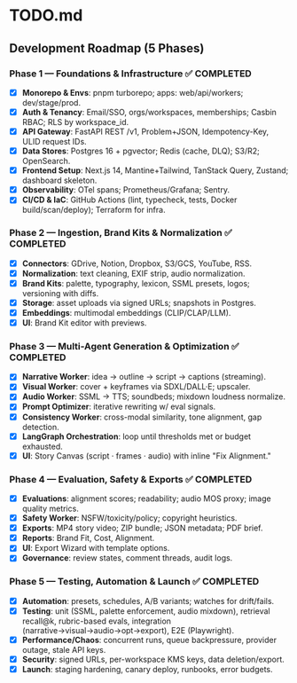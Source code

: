 # TODO.md

## Development Roadmap (5 Phases)

### Phase 1 — Foundations & Infrastructure ✅ COMPLETED
- [x] **Monorepo & Envs**: pnpm turborepo; apps: web/api/workers; dev/stage/prod.  
- [x] **Auth & Tenancy**: Email/SSO, orgs/workspaces, memberships; Casbin RBAC; RLS by workspace_id.  
- [x] **API Gateway**: FastAPI REST /v1, Problem+JSON, Idempotency-Key, ULID request IDs.  
- [x] **Data Stores**: Postgres 16 + pgvector; Redis (cache, DLQ); S3/R2; OpenSearch.  
- [x] **Frontend Setup**: Next.js 14, Mantine+Tailwind, TanStack Query, Zustand; dashboard skeleton.  
- [x] **Observability**: OTel spans; Prometheus/Grafana; Sentry.  
- [x] **CI/CD & IaC**: GitHub Actions (lint, typecheck, tests, Docker build/scan/deploy); Terraform for infra.  

### Phase 2 — Ingestion, Brand Kits & Normalization ✅ COMPLETED
- [x] **Connectors**: GDrive, Notion, Dropbox, S3/GCS, YouTube, RSS.  
- [x] **Normalization**: text cleaning, EXIF strip, audio normalization.  
- [x] **Brand Kits**: palette, typography, lexicon, SSML presets, logos; versioning with diffs.  
- [x] **Storage**: asset uploads via signed URLs; snapshots in Postgres.  
- [x] **Embeddings**: multimodal embeddings (CLIP/CLAP/LLM).  
- [x] **UI**: Brand Kit editor with previews.  

### Phase 3 — Multi-Agent Generation & Optimization ✅ COMPLETED
- [x] **Narrative Worker**: idea → outline → script → captions (streaming).  
- [x] **Visual Worker**: cover + keyframes via SDXL/DALL·E; upscaler.  
- [x] **Audio Worker**: SSML → TTS; soundbeds; mixdown loudness normalize.  
- [x] **Prompt Optimizer**: iterative rewriting w/ eval signals.  
- [x] **Consistency Worker**: cross-modal similarity, tone alignment, gap detection.  
- [x] **LangGraph Orchestration**: loop until thresholds met or budget exhausted.  
- [x] **UI**: Story Canvas (script · frames · audio) with inline "Fix Alignment."  

### Phase 4 — Evaluation, Safety & Exports ✅ COMPLETED
- [x] **Evaluations**: alignment scores; readability; audio MOS proxy; image quality metrics.  
- [x] **Safety Worker**: NSFW/toxicity/policy; copyright heuristics.  
- [x] **Exports**: MP4 story video; ZIP bundle; JSON metadata; PDF brief.  
- [x] **Reports**: Brand Fit, Cost, Alignment.  
- [x] **UI**: Export Wizard with template options.  
- [x] **Governance**: review states, comment threads, audit logs.  

### Phase 5 — Testing, Automation & Launch ✅ COMPLETED
- [x] **Automation**: presets, schedules, A/B variants; watches for drift/fails.  
- [x] **Testing**: unit (SSML, palette enforcement, audio mixdown), retrieval recall@k, rubric-based evals, integration (narrative→visual→audio→opt→export), E2E (Playwright).  
- [x] **Performance/Chaos**: concurrent runs, queue backpressure, provider outage, stale API keys.  
- [x] **Security**: signed URLs, per-workspace KMS keys, data deletion/export.  
- [x] **Launch**: staging hardening, canary deploy, runbooks, error budgets.  
